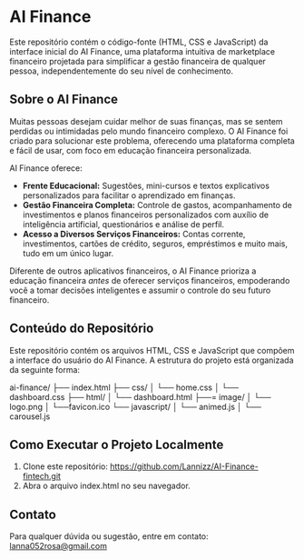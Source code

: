
# AI Finance 

Este repositório contém o código-fonte (HTML, CSS e JavaScript) da interface inicial do AI Finance, uma plataforma intuitiva de marketplace financeiro projetada para simplificar a gestão financeira de qualquer pessoa, independentemente do seu nível de conhecimento.

## Sobre o AI Finance

Muitas pessoas desejam cuidar melhor de suas finanças, mas se sentem perdidas ou intimidadas pelo mundo financeiro complexo.  O AI Finance foi criado para solucionar este problema, oferecendo uma plataforma completa e fácil de usar, com foco em educação financeira personalizada.

AI Finance oferece:

* **Frente Educacional:** Sugestões, mini-cursos e textos explicativos personalizados para facilitar o aprendizado em finanças.
* **Gestão Financeira Completa:** Controle de gastos, acompanhamento de investimentos e planos financeiros personalizados com auxílio de inteligência artificial, questionários e análise de perfil.
* **Acesso a Diversos Serviços Financeiros:** Contas corrente, investimentos, cartões de crédito, seguros, empréstimos e muito mais, tudo em um único lugar.

Diferente de outros aplicativos financeiros, o AI Finance prioriza a educação financeira *antes* de oferecer serviços financeiros, empoderando você a tomar decisões inteligentes e assumir o controle do seu futuro financeiro.

## Conteúdo do Repositório

Este repositório contém os arquivos HTML, CSS e JavaScript que compõem a interface do usuário do AI Finance.  A estrutura do projeto está organizada da seguinte forma:


ai-finance/
├── index.html
├── css/
│  └── home.css
│ └── dashboard.css
├── html/
│  └── dashboard.html
├──= image/
│   └── logo.png
│ └──favicon.ico 
└── javascript/
│   └── animed.js
│ └── carousel.js


## Como Executar o Projeto Localmente

1. Clone este repositório: https://github.com/Lannizz/AI-Finance-fintech.git
2. Abra o arquivo index.html no seu navegador.


## Contato

Para qualquer dúvida ou sugestão, entre em contato: lanna052rosa@gmail.com
